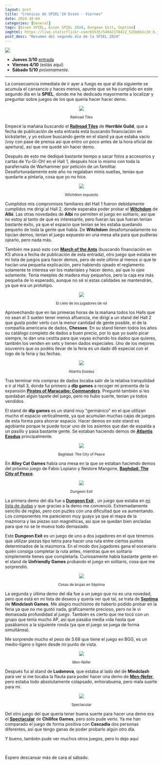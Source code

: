 ```yaml
---
layout: post
title: "Crónicas de SPIEL'24 Essen - Viernes"
date: 2024-10-04
categories: [General]
tags: [Essen SPIEL, Essen SPIEL 2024, Dungeon Exit, Septima]
imghtml: https://live.staticflickr.com/65535/54042170422_52bb6b1c16_b.jpg
post_desc: "Resumen del segundo día de la SPIEL 2024" 
---
```


![](https://live.staticflickr.com/65535/54042170422_52bb6b1c16_b.jpg)

* **Jueves 3/10** [entrada]({{site.baseurl}}/2024/10/03/cronicas-spiel-essen-24-jueves/)
* **Viernes 4/10** (estás aquí)
* **Sábado 5/10** *próximamente*.

<hr>

La consecuencia inmediata de ir ayer a fuego es que al día siguiente se acumula
el cansancio y haces menos, apunte que se ha cumplido en este segundo día en la
**SPIEL**, donde me he dedicado mayormente a localizar y preguntar sobre juegos
de los que quería hacer hacer demo.

<p align="center"><img src="https://live.staticflickr.com/65535/54043404025_d4185e3821_b.jpg"></p>
<p align="center"><small>Railroad Tiles</small></p>

Empecé la mañana buscando el **[Railroad
Tiles](https://boardgamegeek.com/boardgame/418062/railroad-tiles)** de
**Horrible Guild**, que a fecha de publicación de esta entrada está buscando
financiación en kickstarter, y yo estuve buscando gente en el stand ya que
estaba vacío (voy con pase de prensa así que entro un poco antes de la hora
oficial de apertura), así que me quedé sin hacer demo.

Después de esto me dediqué bastante tiempo a sacar fotos a accesorios y 
cartas de Yu-Gi-Oh! en el Hall 1, después hice lo mismo con toda la
parafernalia de Warhammer por petición de un familitar. Desafortunadamente este
año no regalaban minis sueltas, tenías que quedarte a pintarla, cosa que yo no
hice. 

<p align="center"><img src="https://live.staticflickr.com/65535/54042955526_eebaf1e88a_b.jpg"></p>
<p align="center"><small>Witchdom expuesto</small></p>

Cumplidos mis compromisos familiares del Hall 1 fueron debidamente cumplidos me
dirigí al Hall 2, donde esperaba poder probar el
**[Witchdom](https://boardgamegeek.com/boardgame/422045)** de **Albi**. Las
otras novedades de **Albi** no permiten el juego en solitario, así que no estoy
al tanto de qué es interesante, pero fueran las que fueran tenían bastante
éxito, ya que el espacio que tenían se les estaba quedando pequeño de toda la
gente que había. De **Witchdom** desafortunadamente no hacían
demos, tenían el juego expuesto en una mesa alta para que pudieras ojearlo,
pero nada más. 

También me pasó esto con **[March of the
Ants](https://boardgamegeek.com/boardgame/416079)** (buscando financiación en
KS ahora a fecha de publicación de esta entrada), otro juego que estaba en
mi lista de juegos para hacer demos, pero de este último al menos sí que te
hacían una pequeña explicación, pero habiendo ojeado el reglamento solamente te
interesa ver los materiales y hacer demo, así que lo ojee solamente. Tenía
meeples de madera muy pequeños, pero la caja era más pequeña de lo esperado,
aunque no sé si estas calidades se mantendrán, ya que era un prototipo.

<p align="center"><img src="https://live.staticflickr.com/65535/54042093597_9df3d25169_b.jpg"></p>
<p align="center"><small>El cielo de los jugadores de rol</small></p>

Aprovechando que en las primeras horas de la mañana todos los Halls que no sean
el 3 suelen tener menos afluencia, me dirigí a un stand del Hall 2 que gusta
poder verlo con la menor cantidad de gente posible, el de la compañía americana
de dados, **Chessex**. En su stand tienen todos los años su catálogo completo
de dados a buen precio, por lo que yo suelo picar siempre, te dan una cestita
para que vayas echando los dados que quieres, también los venden en sets y
tienen dados especiales. Uno de los mejores souvenirs que os podéis llevar de
la feria es un dado d6 especial con el logo de la feria y las fechas.

<p align="center"><img src="https://live.staticflickr.com/65535/54043322269_ab3578e3bf_b.jpg"></p>
<p align="center"><small>Atlantis Exodus</small></p>

Tras terminar mis compras de dados tocaba salir de la relativa tranquilidad e
ir al Hall 3, donde fui primero a **dlp games** a recoger mi preventa de la
expansión **[Pirates of Maracaibo:
Commanders](https://boardgamegeek.com/boardgameexpansion/424911)**. Pregunté
también si les quedaban algún tapete del juego, pero no hubo suerte, tenían ya
todos vendidos. 

El stand de **dlp games** es un stand muy "germánico" en el que utilizan mucho
el espacio verticalmente, ya que acumulan muchas cajas de juegos de esta forma
para ahorrar espacio. Hacer demos en este stand es agobiante porque te puede
tocar uno de los asientos que dan de espalda a un pasillo y pasa bastante
gente. Se estaban haciendo demos de **[Atlantis
Exodus](https://boardgamegeek.com/boardgame/424679/atlantis-exodus)**
principalmente. 

<p align="center"><img src="https://live.staticflickr.com/65535/54042135797_2bb9105c2c_b.jpg"></p>
<p align="center"><small>Baghdad: The City of Peace</small></p>

En **Alley Cat Games** había una mesa en la que se estaban haciendo demos del
próximo juego de Fabio Lopiano y Nestore Mangone, **[Baghdad: The City of
Peace](https://boardgamegeek.com/boardgame/425630/baghdad-the-city-of-peace)**. 

<p align="center"><img src="https://live.staticflickr.com/65535/54043286448_8abdfd53b8_b.jpg"></p>
<p align="center"><small>Dungeon Exit</small></p>

La primera demo del día fue a **[Dungeon
Exit](https://boardgamegeek.com/boardgame/383880)** , un juego que estaba en
[mi lista de
dudas]({{site.baseurl}}/2024/09/12/bingo-essen-spiel-2024/#las-dudas--me-tienen-que-convencer-in-situ)
y que gracias a la demo me convenció. Extremadamente sencillo de reglas, pero
con puzles con una dificultad que va aumentando. Los componentes me parecieron
muy guays ya que el mapa de la mazmorra y las piezas son magnéticas, así que se
quedan bien ancladas para que no se te mueva todo demasiado.

Este **Dungeon Exit** es un juego de uno a dos jugadores en el que tenemos que
utilizar piezas tipo tetris para hacer una ruta entre ciertos puntos
determinados de la mazmorra. En el modo dos jugadores gana el escenario quién
consiga completar la ruta antes, mientras que en solitario simplemente tienes
que completarla. Curiosamente había bastante gente en el stand de **Unfriendly
Games** probando el juego en solitario, cosa que me sorprendió.

<p align="center"><img src="https://live.staticflickr.com/65535/54043032986_a00a550d2f_b.jpg"></p>
<p align="center"><small>Cosas de brujas en Séptima</small></p>

La segunda y última demo del día fue a un juego que no es una novedad, pero que
está en mi lista de deseos y quería ver qué tal, se trata de
**[Septima](https://boardgamegeek.com/boardgame/360692/septima)** de 
**Mindclash Games**. Me alegro muchísimo de haberlo podido probar en la feria
ya que no me gustó nada, gráficamente precioso, pero no le vi demasiada
profundidad al juego. También es cierto que me tocó con un grupo que tenía
mucho AP, así que pasaba media vida hasta que pasábamos a la siguiente ronda
(ya que el juego se juega de forma simultánea).

Me sorprende mucho el peso de 3.68 que tiene el juego en BGG, es un
medio-ligero o ligero desde mi punto de vista. 

<p align="center"><img src="https://live.staticflickr.com/65535/54043476410_1c071f62c4_b.jpg"></p>
<p align="center"><small>Men-Nefer</small></p>

Después fui al stand de **Ludonova**, que estaba al lado del de **Mindclash**
para ver si me tocaba la flauta para poder hacer una demo de
**[Men-Nefer](https://boardgamegeek.com/boardgame/404431/men-nefer)**, pero
estaba todo absolutamente colapsado, enhorabuena, pero mala suerte para mí.

<p align="center"><img src="https://live.staticflickr.com/65535/54043027086_bf61d4d4a5_b.jpg"></p>
<p align="center"><small>Spectacular</small></p>

Del otro juego del que quería tener buena suerte para hacer una demo era el
**[Spectacular](https://boardgamegeek.com/boardgame/415147/spectacular)** de
**Chilifox Games**, pero solo pude verlo. Ya me han comparado el juego de forma
positiva con **Cascadia** dos personas diferentes, así que tengo ganas de poder
probarlo algún otro día.

Y bueno, también pude ver muchos otros juegos, pero lo dejo aquí

<br>

Espero descansar más de cara al sábado.


<br>

